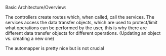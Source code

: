 Basic Architecture/Overview:

The controllers create routes which, when called, call the services. The services access the data transfer objects, 
which are used to protect/limit what operations can be performed by the user, this is why there are different data transfer
objects for different operations. (Updating an object vs. creating a new one)

The automapper is pretty nice but is not crucial